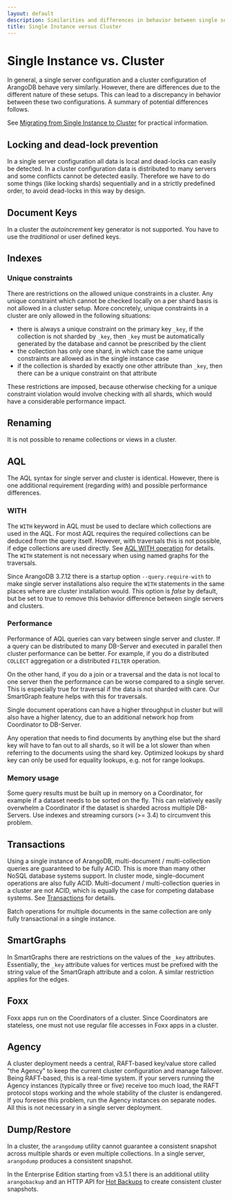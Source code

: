 ```yaml
---
layout: default
description: Similarities and differences in behavior between single servers and clusters
title: Single Instance versus Cluster
---
```

Single Instance vs. Cluster
===========================

In general, a single server configuration and a cluster configuration
of ArangoDB behave very similarly. However, there are differences due to
the different nature of these setups. This can lead to a discrepancy in behavior
between these two configurations. A summary of potential differences follows.

See [Migrating from Single Instance to Cluster](deployment-migrating-single-instance-cluster.html)
for practical information.

Locking and dead-lock prevention
--------------------------------

In a single server configuration all data is local and dead-locks can
easily be detected. In a cluster configuration data is distributed to
many servers and some conflicts cannot be detected easily. Therefore
we have to do some things (like locking shards) sequentially and in a
strictly predefined order, to avoid dead-locks in this way by design.

Document Keys
-------------

In a cluster the *autoincrement* key generator is not supported. You
have to use the *traditional* or user defined keys.

Indexes
-------

### Unique constraints

There are restrictions on the allowed unique constraints in a cluster.
Any unique constraint which cannot be checked locally on a per shard
basis is not allowed in a cluster setup. More concretely, unique
constraints in a cluster are only allowed in the following situations:

  - there is always a unique constraint on the primary key `_key`, if
    the collection is not sharded by `_key`, then `_key` must be
    automatically generated by the database and cannot be prescribed by
    the client
  - the collection has only one shard, in which case the same unique
    constraints are allowed as in the single instance case
  - if the collection is sharded by exactly one other attribute than
    `_key`, then there can be a unique constraint on that attribute

These restrictions are imposed, because otherwise checking for a unique
constraint violation would involve checking with all shards, which would have
a considerable performance impact.

Renaming
--------

It is not possible to rename collections or views in a cluster.

AQL
---

The AQL syntax for single server and cluster is identical. However,
there is one additional requirement (regarding *with*) and possible
performance differences.

### WITH

The `WITH` keyword in AQL must be used to declare which collections
are used in the AQL. For most AQL requires the required collections
can be deduced from the query itself. However, with traversals this is
not possible, if edge collections are used directly. See
[AQL WITH operation](aql/operations-with.html)
for details. The `WITH` statement is not necessary when using named graphs
for the traversals.

Since ArangoDB 3.7.12 there is a startup option `--query.require-with`
to make single server installations also require the `WITH` statements
in the same places where are cluster installation would. This option
is *false* by default, but be set to true to remove this behavior 
difference between single servers and clusters.

### Performance

Performance of AQL queries can vary between single server and cluster.
If a query can be distributed to many DB-Server and executed in
parallel then cluster performance can be better. For example, if you
do a distributed `COLLECT` aggregation or a distributed `FILTER`
operation.

On the other hand, if you do a join or a traversal and the data is not
local to one server then the performance can be worse compared to a
single server. This is especially true for traversal if the data is
not sharded with care. Our SmartGraph feature helps with this for
traversals.

Single document operations can have a higher throughput in cluster but
will also have a higher latency, due to an additional network hop from
Coordinator to DB-Server.

Any operation that needs to find documents by anything else but the
shard key will have to fan out to all shards, so it will be a lot
slower than when referring to the documents using the shard
key. Optimized lookups by shard key can only be used for equality
lookups, e.g. not for range lookups.

### Memory usage

Some query results must be built up in memory on a Coordinator, for
example if a dataset needs to be sorted on the fly. This can relatively
easily overwhelm a Coordinator if the dataset is sharded across multiple
DB-Servers. Use indexes and streaming cursors (>= 3.4) to circumvent this
problem.

Transactions
------------

Using a single instance of ArangoDB, multi-document / multi-collection
queries are guaranteed to be fully ACID. This is more than many other
NoSQL database systems support. In cluster mode, single-document
operations are also fully ACID. Multi-document / multi-collection
queries in a cluster are not ACID, which is equally the case for
competing database systems. See [Transactions](transactions.html)
for details.

Batch operations for multiple documents in the same collection are only
fully transactional in a single instance.

SmartGraphs
-----------

In SmartGraphs there are restrictions on the values of the `_key`
attributes. Essentially, the `_key` attribute values for vertices must
be prefixed with the string value of the SmartGraph attribute and a
colon. A similar restriction applies for the edges.

Foxx
----

Foxx apps run on the Coordinators of a cluster. Since Coordinators are
stateless, one must not use regular file accesses in Foxx apps in a
cluster.

Agency
------

A cluster deployment needs a central, RAFT-based key/value store called
"the Agency" to keep the current cluster configuration and manage
failover. Being RAFT-based, this is a real-time system. If your servers
running the Agency instances (typically three or five) receive too much
load, the RAFT protocol stops working and the whole stability of the
cluster is endangered. If you foresee this problem, run the Agency
instances on separate nodes. All this is not necessary in a single
server deployment.

Dump/Restore
------------

In a cluster, the `arangodump` utility cannot guarantee a consistent snapshot
across multiple shards or even multiple collections. In a single server,
`arangodump` produces a consistent snapshot.

In the Enterprise Edition starting from v3.5.1 there is an additional utility
`arangobackup` and an HTTP API for [Hot Backups](backup-restore.html#hot-backups)
to create consistent cluster snapshots.
